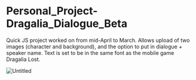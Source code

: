# Personal_Project-Dragalia_Dialogue_Beta
Quick JS project worked on from mid-April to March. Allows upload of two images (character and background), and the option to put in dialogue + speaker name. Text is set to be in the same font as the mobile game Dragalia Lost. 

![Untitled](https://user-images.githubusercontent.com/99373791/166628917-112bea9f-b398-4a12-924e-f187102eff3c.png)

